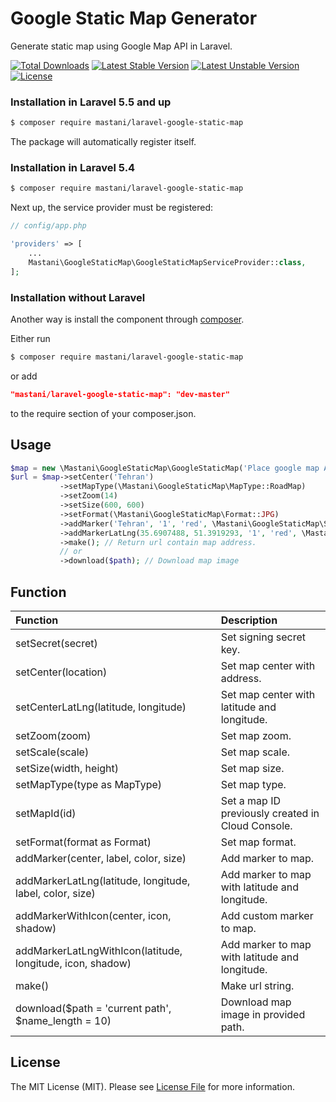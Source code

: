 # Google Static Map Generator

Generate static map using Google Map API in Laravel.

[![Total Downloads](https://poser.pugx.org/mastani/laravel-google-static-map/downloads)](https://packagist.org/packages/mastani/laravel-google-static-map)
[![Latest Stable Version](https://poser.pugx.org/mastani/laravel-google-static-map/v/stable)](https://packagist.org/packages/mastani/laravel-google-static-map)
[![Latest Unstable Version](https://poser.pugx.org/mastani/laravel-google-static-map/v/unstable)](https://packagist.org/packages/mastani/laravel-google-static-map)
[![License](https://poser.pugx.org/mastani/laravel-google-static-map/license)](https://packagist.org/packages/mastani/laravel-google-static-map)

### Installation in Laravel 5.5 and up

```bash
$ composer require mastani/laravel-google-static-map
```

The package will automatically register itself.

### Installation in Laravel 5.4

```bash
$ composer require mastani/laravel-google-static-map
```

Next up, the service provider must be registered:

```php
// config/app.php

'providers' => [
    ...
    Mastani\GoogleStaticMap\GoogleStaticMapServiceProvider::class,
];
```

### Installation without Laravel

Another way is install the component through [composer](https://getcomposer.org/download/).

Either run
```bash
$ composer require mastani/laravel-google-static-map
```
or add
```json
"mastani/laravel-google-static-map": "dev-master"
```
to the require section of your composer.json.

## Usage

```php
$map = new \Mastani\GoogleStaticMap\GoogleStaticMap('Place google map API key or leave it empty');
$url = $map->setCenter('Tehran')
           ->setMapType(\Mastani\GoogleStaticMap\MapType::RoadMap)
           ->setZoom(14)
           ->setSize(600, 600)
           ->setFormat(\Mastani\GoogleStaticMap\Format::JPG)
           ->addMarker('Tehran', '1', 'red', \Mastani\GoogleStaticMap\Size::Small)
           ->addMarkerLatLng(35.6907488, 51.3919293, '1', 'red', \Mastani\GoogleStaticMap\Size::Small)
           ->make(); // Return url contain map address.
           // or
           ->download($path); // Download map image
```

## Function

| Function | Description |
| :--- | :--- |
| setSecret(secret) | Set signing secret key. |
| setCenter(location) | Set map center with address. |
| setCenterLatLng(latitude, longitude) | Set map center with latitude and longitude. |
| setZoom(zoom) | Set map zoom. |
| setScale(scale) | Set map scale. |
| setSize(width, height) | Set map size. |
| setMapType(type as MapType) | Set map type. |
| setMapId(id) | Set a map ID previously created in Cloud Console.  |
| setFormat(format as Format) | Set map format. |
| addMarker(center, label, color, size) | Add marker to map. |
| addMarkerLatLng(latitude, longitude, label, color, size) | Add marker to map with latitude and longitude. |
| addMarkerWithIcon(center, icon, shadow) | Add custom marker to map. |
| addMarkerLatLngWithIcon(latitude, longitude, icon, shadow) | Add marker to map with latitude and longitude. |
| make() | Make url string. |
| download($path = 'current path', $name_length = 10) | Download map image in provided path. |

## License

The MIT License (MIT). Please see [License File](LICENSE.md) for more information.
